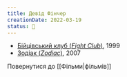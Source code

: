 ```yaml
---
title: Девід Фінчер
creationDate: 2022-03-19
status: 🌱
---
```

- [Бійцівський клуб (_Fight Club_)](https://uk.wikipedia.org/wiki/%D0%91%D1%96%D0%B9%D1%86%D1%96%D0%B2%D1%81%D1%8C%D0%BA%D0%B8%D0%B9_%D0%BA%D0%BB%D1%83%D0%B1_(%D1%84%D1%96%D0%BB%D1%8C%D0%BC)), 1999
- [Зодіак (_Zodiac_)](https://uk.wikipedia.org/wiki/%D0%97%D0%BE%D0%B4%D1%96%D0%B0%D0%BA_(%D1%84%D1%96%D0%BB%D1%8C%D0%BC,_2007)), 2007

Повернутися до [[Фільми|фільмів]]
